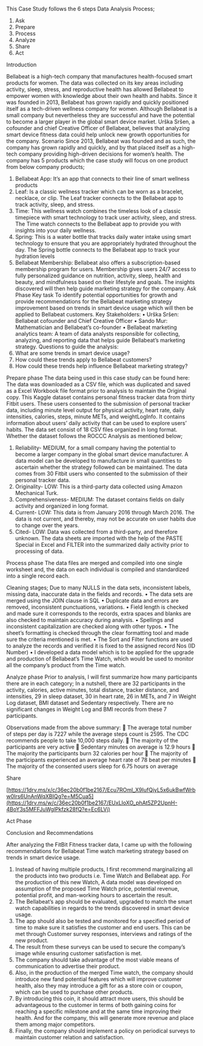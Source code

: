 This Case Study follows the 6 steps Data Analysis Process;
1.	Ask
2.	Prepare
3.	Process
4.	Analyze
5.	Share 
6.	Act

Introduction

Bellabeat is a high-tech company that manufactures health-focused smart products for women. The data was collected on its key areas including activity, sleep, stress, and reproductive health has allowed Bellabeat to empower women with knowledge about their own health and habits. Since it was founded in 2013, Bellabeat has grown rapidly and quickly positioned itself as a tech-driven wellness company for women. Although Bellabeat is a small company but nevertheless they are successful and have the potential to become a larger player in the global smart device market. Urška Sršen, a cofounder and chief Creative Officer of Bellabeat, believes that analyzing smart device fitness data could help unlock new growth opportunities for the company.
Scenario
Since 2013, Bellabeat was founded and as such, the company has grown rapidly and quickly, and by that placed itself as a high-tech company providing high-driven decisions for women’s health. The company has 5 products which the case study will focus on one product from below company products;
1.	Bellabeat App: It’s an app that connects to their line of smart wellness products
2.	Leaf: Is a classic wellness tracker which can be worn as a bracelet, necklace, or clip. The Leaf tracker connects to the Bellabeat app to track activity, sleep, and stress.
3.	Time: This wellness watch combines the timeless look of a classic timepiece with smart technology to track user activity, sleep, and stress. The Time watch connects to the Bellabeat app to provide you with insights into your daily wellness.
4.	Spring: This is a water bottle that tracks daily water intake using smart technology to ensure that you are appropriately hydrated throughout the day. The Spring bottle connects to the Bellabeat app to track your hydration levels
5.	Bellabeat Membership: Bellabeat also offers a subscription-based membership program for users. Membership gives users 24/7 access to fully personalized guidance on nutrition, activity, sleep, health and beauty, and mindfulness based on their lifestyle and goals.
 The insights discovered will then help guide marketing strategy for the company.
Ask Phase
Key task
To identify potential opportunities for growth and provide recommendations for the Bellabeat marketing strategy improvement based on trends in smart device usage which will then be applied to Bellabeat customers.
Key Stakeholders:
•	Urška Sršen: Bellabeat cofounder and Chief Creative Officer
•	Sando Mur: Mathematician and Bellabeat’s co-founder
•	Bellabeat marketing analytics team: A team of data analysts responsible for collecting, analyzing, and reporting data that helps guide Bellabeat’s marketing strategy.
 Questions to guide the analysis:
1.	What are some trends in smart device usage?
2.	How could these trends apply to Bellabeat customers?
3.	How could these trends help influence Bellabeat marketing strategy?

Prepare phase
The data being used in this case study can be found here: 
The data was downloaded as a CSV file, which was duplicated and saved as a Excel Workbook file format prior to analysis to maintain the Original copy. This Kaggle dataset contains personal fitness tracker data from thirty Fitbit users. These users consented to the submission of personal tracker data, including minute level output for physical activity, heart rate, daily intensities, calories, steps, minute METs, and weightLogInfo. It contains information about users’ daily activity that can be used to explore users’ habits. The data set consist of 18 CSV files organized in long format.
Whether the dataset follows the ROCCC Analysis as mentioned below;
1.	Reliability- MEDIUM, for a small company having the potential to become a larger company in the global smart device manufacturer. A data model can be developed to manufacture in small quantities to ascertain whether the strategy followed can be maintained. The data comes from 30 Fitbit users who consented to the submission of their personal tracker data.
2.	Originality- LOW: This is a third-party data collected using Amazon Mechanical Turk.
3.	Comprehensiveness- MEDIUM: The dataset contains fields on daily activity and organized in long format.
4.	Current- LOW: This data is from January 2016 through March 2016. The data is not current, and thereby, may not be accurate on user habits due to change over the years.
5.	Cited- LOW: Data was collected from a third-party, and therefore unknown.
The data sheets are imported with the help of the PASTE Special in Excel and FILTER into the summarized daily activity prior to processing of data.

Process phase
The data files are merged and compiled into one single worksheet and, the data on each individual is compiled and standardized into a single record each.

Cleaning stages;
Due to many NULLS in the data sets, inconsistent labels, missing data, inaccurate data in the fields and records.
•	The data sets are merged using the JOIN clause in SQL
•	Duplicate data and errors are removed, inconsistent punctuations, variations.
•	Field length is checked and made sure it corresponds to the records, extra spaces and blanks are also checked to maintain accuracy during analysis.
•	Spellings and inconsistent capitalization are checked along with other typos.
•	The sheet’s formatting is checked through the clear formatting tool and made sure the criteria mentioned is met.
•	The Sort and Filter functions are used to analyze the records and verified it is fixed to the assigned record Nos (ID Number)
•	I developed a data model which is to be applied for the upgrade and production of Bellabeat’s Time Watch, which would be used to monitor all the company’s product from the Time watch.

Analyze phase
Prior to analysis, I will first summarize how many participants there are in each category;
In a nutshell, there are 32 participants in the activity, calories, active minutes, total distance, tracker distance, and intensities, 29 in sleep dataset, 30 in heart rate, 26 in METs, and 7 in Weight Log dataset, BMI dataset and Sedentary respectively.
There are no significant changes in Weight Log and BMI records from these 7 participants.

Observations made from the above summary:
	The average total number of steps per day is 7227 while the average steps count is 2595. The CDC recommends people to take 10,000 steps daily.
	The majority of the participants are very active
	Sedentary minutes on average is 12.9 hours
	The majority the participants burn 32 calories per hour
	The majority of the participants experienced an average heart rate of 78 beat per minutes
	The majority of the consented users sleep for 6.75 hours on average


Share

[https://1drv.ms/x/c/36ec20b0f1be2167/Ecu7ROml_X9IufQjyL5x6ukBwfWrbw0Irs6UnAnWqXBIQg?e=M5Cua5](https://1drv.ms/w/c/36ec20b0f1be2167/EUxLIoXO_phAt5ZP2UpnH-4BoY3s5MFFJuWglPkfzk28fQ?e=Ec6LVj)

Act Phase

Conclusion and Recommendations

After analyzing the FitBit Fitness tracker data, I came up with the following recommendations for Bellabeat Time watch marketing strategy based on trends in smart device usage.
1.	Instead of having multiple products, I first recommend marginalizing all the products into two products i.e. Time Watch and Bellabeat app. For the production of this new Watch, A data model was developed on assumption of the proposed Time Watch price, potential revenue, potential profit, and man-working hours to ascertain the result.
2.	The Bellabeat’s app should be evaluated, upgraded to match the smart watch capabilities in regards to the trends discovered in smart device usage.
3.	The app should also be tested and monitored for a specified period of time to make sure it satisfies the customer and end users. This can be met through Customer survey responses, interviews and ratings of the new product.
4.	The result from these surveys can be used to secure the company’s image while ensuring customer satisfaction is met.
5.	The company should take advantage of the most viable means of communication to advertise their product.
6.	Also, in the production of the merged Time watch, the company should introduce new fand potential features which will improve customer health, also they may introduce a gift for as a store coin or coupon, which can be used to purchase other products.
7.	By introducing this coin, it should attract more users, this should be advantageous to the customer in terms of both gaining coins for reaching a specific milestone and at the same time improving their health. And for the company, this will generate more revenue and place them among major competitors.
8.	Finally, the company should implement a policy on periodical surveys to maintain customer relation and satisfaction.
